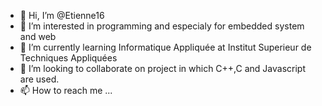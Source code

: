 - 👋 Hi, I’m @Etienne16
- 👀 I’m interested in programming and especialy for embedded system and web
- 🌱 I’m currently learning Informatique Appliquée at Institut Superieur de Techniques Appliquées
- 💞️ I’m looking to collaborate on project in which C++,C and Javascript are used.
- 📫 How to reach me ...

<!---
Etienne16/Etienne16 is a ✨ special ✨ repository because its `README.md` (this file) appears on your GitHub profile.
You can click the Preview link to take a look at your changes.
--->
